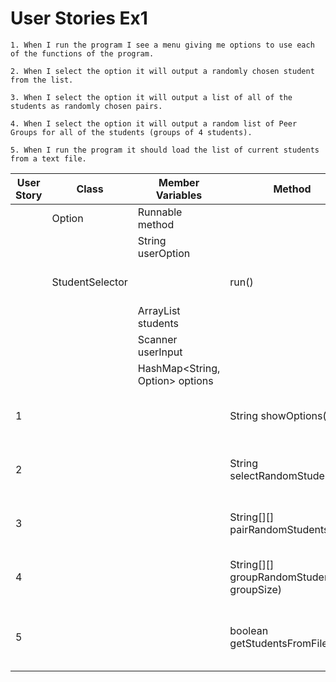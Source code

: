 # User Stories Ex1
```
1. When I run the program I see a menu giving me options to use each of the functions of the program.

2. When I select the option it will output a randomly chosen student from the list.

3. When I select the option it will output a list of all of the students as randomly chosen pairs.

4. When I select the option it will output a random list of Peer Groups for all of the students (groups of 4 students).

5. When I run the program it should load the list of current students from a text file. 
```

| User Story | Class           | Member Variables                | Method                                        | Situation                                               | Output/Response                                                             |
|------------|-----------------|---------------------------------|-----------------------------------------------|---------------------------------------------------------|-----------------------------------------------------------------------------|
|            | Option          | Runnable method                 |                                               |                                                         |                                                                             |
|            |                 | String userOption               |                                               |                                                         |                                                                             |
|            | StudentSelector |                                 | run()                                         | a new StudentSelector is created                        | the program loop starts                                                     |
|            |                 | ArrayList<String> students      |                                               |                                                         |                                                                             |
|            |                 | Scanner userInput               |                                               |                                                         |                                                                             |
|            |                 | HashMap<String, Option> options |                                               |                                                         |                                                                             |
| 1          |                 |                                 | String showOptions()                          | the user starts the program or selects an option        | A String with a list of options is returned                                 |
| 2          |                 |                                 | String selectRandomStudent()                  | the user selects the select random student option       | A random students name is returned                                          |
| 3          |                 |                                 | String[][] pairRandomStudents()               | the user selects the select pair random students option | An array of string arrays containing each pair is returned                  |
| 4          |                 |                                 | String[][] groupRandomStudents(int groupSize) | the user selects the group random students option       | An array of string arrays containing each group is returned                 |
| 5          |                 |                                 | boolean getStudentsFromFile()                 | a new StudentSelector is created                        | returns true if the contents of the file was loaded correctly. false if not |

